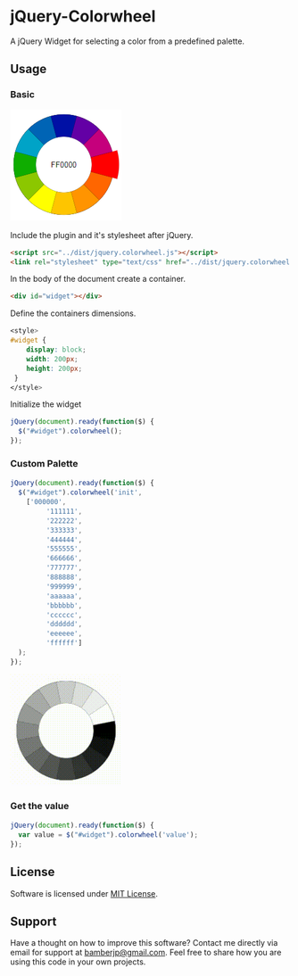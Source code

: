 # jQuery-Colorwheel
A jQuery Widget for selecting a color from a predefined palette.

## Usage
### Basic
![jQuery Colorwheel](https://raw.githubusercontent.com/bamberjp/jQuery-Colorwheel/master/images/colorwheel_simple.png "jQuery Colorwheel")

Include the plugin and it's stylesheet after jQuery.
```html
<script src="../dist/jquery.colorwheel.js"></script>
<link rel="stylesheet" type="text/css" href="../dist/jquery.colorwheel.css">
```
In the body of the document create a container.
```html
<div id="widget"></div>
```
Define the containers dimensions.
```css
<style>
#widget {
	display: block;
	width: 200px;
	height: 200px;	
 }
</style>
```
Initialize the widget
```javascript
jQuery(document).ready(function($) {
  $("#widget").colorwheel();
});
```
### Custom Palette
```javascript
jQuery(document).ready(function($) {
  $("#widget").colorwheel('init',
    ['000000', 
		 '111111', 
		 '222222', 
		 '333333', 
		 '444444', 
		 '555555', 
		 '666666', 
		 '777777', 
		 '888888', 
		 '999999', 
		 'aaaaaa', 
		 'bbbbbb', 
		 'cccccc', 
		 'dddddd', 
		 'eeeeee', 
		 'ffffff']
  );
});
```
![jQuery Colorwheel](https://raw.githubusercontent.com/bamberjp/jQuery-Colorwheel/master/images/colorwheel.gif "jQuery Colorwheel")
### Get the value
```javascript
jQuery(document).ready(function($) {
  var value = $("#widget").colorwheel('value');
});
```
## License
Software is licensed under [MIT License](https://github.com/bamberjp/jQuery-Colorwheel/blob/master/LICENSE).
## Support
Have a thought on how to improve this software? Contact me directly via email for support at [bamberjp@gmail.com](mailto:bamberjp@gmail.com). Feel free to share how you are using this code in your own projects.
